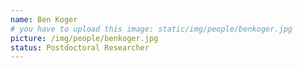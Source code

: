 ```yaml
---
name: Ben Koger
# you have to upload this image: static/img/people/benkoger.jpg
picture: /img/people/benkoger.jpg
status: Postdoctoral Researcher
---
```

